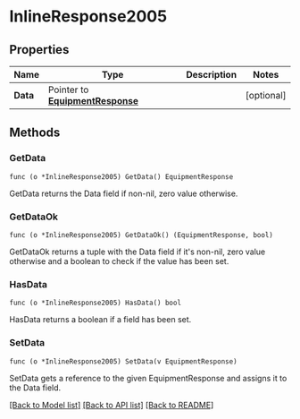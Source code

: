 # InlineResponse2005

## Properties

Name | Type | Description | Notes
------------ | ------------- | ------------- | -------------
**Data** | Pointer to [**EquipmentResponse**](EquipmentResponse.md) |  | [optional] 

## Methods

### GetData

`func (o *InlineResponse2005) GetData() EquipmentResponse`

GetData returns the Data field if non-nil, zero value otherwise.

### GetDataOk

`func (o *InlineResponse2005) GetDataOk() (EquipmentResponse, bool)`

GetDataOk returns a tuple with the Data field if it's non-nil, zero value otherwise
and a boolean to check if the value has been set.

### HasData

`func (o *InlineResponse2005) HasData() bool`

HasData returns a boolean if a field has been set.

### SetData

`func (o *InlineResponse2005) SetData(v EquipmentResponse)`

SetData gets a reference to the given EquipmentResponse and assigns it to the Data field.


[[Back to Model list]](../README.md#documentation-for-models) [[Back to API list]](../README.md#documentation-for-api-endpoints) [[Back to README]](../README.md)


